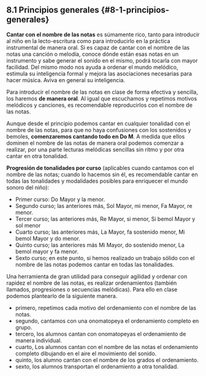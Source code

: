 ## 8.1 Principios generales {#8-1-principios-generales}

**Cantar con el nombre de las notas** es súmamente rico, tanto para introducir al niño en la lecto-escritura como para introducirlo en la práctica instrumental de manera oral. Si es capaz de cantar con el nombre de las notas una canción o melodía, conoce dónde están esas notas en un instrumento y sabe generar el sonido en el mismo, podrá tocarla con mayor facilidad. Del mismo modo nos ayuda a ordenar el mundo melódico, estimula su inteligencia formal y mejora las asociaciones necesarias para hacer música. Aviva en general su inteligencia.

Para introducir el nombre de las notas en clase de forma efectiva y sencilla, los haremos **de manera oral**. Al igual que escuchamos y repetimos motivos melódicos y canciones, es recomendable reproducirlos con el nombre de las notas.

Aunque desde el principio podemos cantar en cualquier tonalidad con el nombre de las notas, para que no haya confusiones con los sostenidos y bemoles, **comenzaremos cantando todo en Do M**. A medida que ellos dominen el nombre de las notas de manera oral podemos comenzar a realizar, por una parte lecturas melódicas sencillas sin ritmo y por otra cantar en otra tonalidad.

**Progresión de tonalidades por curso** (aplicables cuando cantamos con el nombre de las notas; cuando lo hacemos sin él, es recomendable cantar en todas las tonalidades y modalidades posibles para enriquecer el mundo sonoro del niño):

* Primer curso: Do Mayor y la menor.
* Segundo curso; las anteriores más, Sol Mayor, mi menor, Fa Mayor, re menor.
* Tercer curso; las anteriores más, Re Mayor, si menor, Si bemol Mayor y sol menor
* Cuarto curso; las anteriores más, La Mayor, fa sostenido menor, Mi bemol Mayor y do menor.
* Quinto curso; las anteriores más Mi Mayor, do sostenido menor, La bemol mayor y fa menor.
* Sexto curso; en este punto, si hemos realizado un trabajo sólido con el nombre de las notas podemos cantar en todas las tonalidades.

Una herramienta de gran utilidad para conseguir agilidad y ordenar con rapidez el nombre de las notas, es realizar ordenamientos (también llamados, progresiones o secuencias melódicas). Para ello en clase podemos plantearlo de la siguiente manera.

* primero, repetimos cada motivo del ordenamiento con el nombre de las notas.
* segundo, cantamos con una onomatopeya el ordenamiento completo en grupo.
* tercero, los alumnos cantan con onomatopeyas el ordenamiento de manera individual.
* cuarto, Los alumnos cantan con el nombre de las notas el ordenamiento completo dibujando en el aire el movimiento del sonido.
* quinto, los alumno cantan con el nombre de los grados el ordenamiento.
* sexto, los alumnos transportan el ordenamiento a otra tonalidad.
